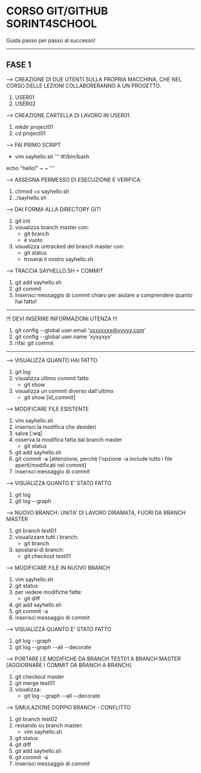 # CORSO GIT/GITHUB SORINT4SCHOOL
Guida passo per passo al successo!

***

## FASE 1
--> CREAZIONE DI DUE UTENTI SULLA PROPRIA MACCHINA, CHE NEL CORSO DELLE LEZIONI COLLABORERANNO A UN PROGETTO.
1. USER01
2. USER02

--> CREAZIONE CARTELLA DI LAVORO IN USER01
1. mkdir project01
2. cd project01

--> FAI PRIMO SCRIPT
* vim sayhello.sh
'''
#!/bin/bash

echo "hello!"
~
~
'''

--> ASSEGNA PERMESSO DI ESECUZIONE E VERIFICA
1. chmod +x sayhello.sh
2. ./sayhello.sh

--> DAI FORMA ALLA DIRECTORY GIT!
1. git init
2. visualizza branch master con:
	* git branch
	* è vuoto
3. visualizza untracked del branch master con:
	* git status
	* troverai il nostro sayhello.sh

--> TRACCIA SAYHELLO.SH + COMMIT
1. git add sayhello.sh
2. git commit
3. Inserisci messaggio di commit chiaro per aiutare a comprendere quanto hai fatto!

***

!!! DEVI INSERIRE INFORMAZIONI UTENZA !!!
1. git config --global user.email 'xxxxxxxx@yyyyy.com'
2. git config --global user.name 'xyxyxyx'
3. rifai: git commit

***

--> VISUALIZZA QUANTO HAI FATTO
1. git log
2. visualizza ultimo commit fatto
	* git show
3. visualizza un commit diverso dall'ultimo
	* git show [id_commit]

--> MODIFICARE FILE ESISTENTE
1. vim sayhello.sh
2. inserisci la modifica che desideri
3. salva [:wq]
4. osserva la modifica fatta dal branch master
	* git status
5. git add sayhello.sh
6. git commit -a [attenzione, perchè l'opzione -a include tutto i file aperti/modificati nel commit]
7. inserisci messaggio di commit

--> VISUALIZZA QUANTO E' STATO FATTO
1. git log
2. git log --graph

--> NUOVO BRANCH: UNITA' DI LAVORO DIRAMATA, FUORI DA BRANCH MASTER
1. git branch test01
2. visualizzare tutti i branch:
	* git branch
3. spostarsi di branch:
	* git checkout test01

--> MODIFICARE FILE IN NUOVO BRANCH
1. vim sayhello.sh
2. git status
3. per vedere modifiche fatte:
	* git diff
4. git add sayhello.sh
5. git commit -a
6. inserisci messaggio di commit

--> VISUALIZZA QUANTO E' STATO FATTO
1. git log --graph
2. git log --graph --all --decorate

--> PORTARE LE MODIFICHE DA BRANCH TEST01 A BRANCH MASTER [AGGIORNARE I COMMIT DA BRANCH A BRANCH]
1. git checkout master
2. git merge test01
3. visualizza:
	* git log --graph --all --decorate

--> SIMULAZIONE DOPPIO BRANCH - CONFLITTO
1. git branch test02
2. restando su branch master:
	* vim sayhello.sh
3. git status
4. git diff
5. git add sayhello.sh
6. git commit -a
7. inserisci messaggio di commit




